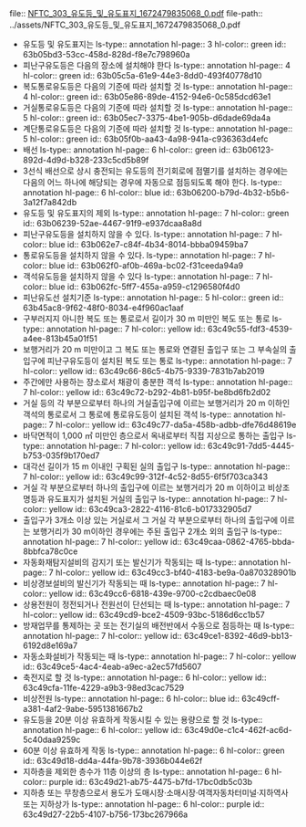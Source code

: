 file:: [NFTC_303_유도등_및_유도표지_1672479835068_0.pdf](../assets/NFTC_303_유도등_및_유도표지_1672479835068_0.pdf)
file-path:: ../assets/NFTC_303_유도등_및_유도표지_1672479835068_0.pdf

- 유도등 및 유도표지는
  ls-type:: annotation
  hl-page:: 3
  hl-color:: green
  id:: 63b05bd3-53cc-458d-828d-f8e7c798960a
- 피난구유도등은 다음의 장소에 설치해야 한다
  ls-type:: annotation
  hl-page:: 4
  hl-color:: green
  id:: 63b05c5a-61e9-44e3-8dd0-493f40778d10
- 복도통로유도등은 다음의 기준에 따라 설치할 것
  ls-type:: annotation
  hl-page:: 4
  hl-color:: green
  id:: 63b05e86-89de-4152-94e6-0c585dcd63e1
- 거실통로유도등은 다음의 기준에 따라 설치할 것
  ls-type:: annotation
  hl-page:: 5
  hl-color:: green
  id:: 63b05ec7-3375-4be1-905b-d6dade69da4a
- 계단통로유도등은 다음의 기준에 따라 설치할 것
  ls-type:: annotation
  hl-page:: 5
  hl-color:: green
  id:: 63b05f0b-aa43-4a98-941a-c936363d4efc
- 배선
  ls-type:: annotation
  hl-page:: 6
  hl-color:: green
  id:: 63b06123-892d-4d9d-b328-233c5cd5b89f
- 3선식 배선으로 상시 충전되는 유도등의 전기회로에 점멸기를 설치하는 경우에는 다음의 어느 하나에 해당되는 경우에 자동으로 점등되도록 해야 한다.
  ls-type:: annotation
  hl-page:: 6
  hl-color:: blue
  id:: 63b06200-b79d-4b32-b5b6-3a12f7a842db
- 유도등 및 유도표지의 제외
  ls-type:: annotation
  hl-page:: 7
  hl-color:: green
  id:: 63b06239-52ae-4467-91f9-e937dcaa8a8d
- 피난구유도등을 설치하지 않을 수 있다.
  ls-type:: annotation
  hl-page:: 7
  hl-color:: blue
  id:: 63b062e7-c84f-4b34-8014-bbba09459ba7
- 통로유도등을 설치하지 않을 수 있다.
  ls-type:: annotation
  hl-page:: 7
  hl-color:: blue
  id:: 63b062f0-af0b-469a-bc02-f31ceeda94a9
- 객석유도등을 설치하지 않을 수 있다
  ls-type:: annotation
  hl-page:: 7
  hl-color:: blue
  id:: 63b062fc-5ff7-455a-a959-c1296580f4d0
- 피난유도선 설치기준
  ls-type:: annotation
  hl-page:: 5
  hl-color:: green
  id:: 63b45ac8-9f62-48f0-8034-e4f960ac1aaf
- 구부러지지 아니한 복도 또는 통로로서 길이가 30 m 미만인 복도 또는 통로
  ls-type:: annotation
  hl-page:: 7
  hl-color:: yellow
  id:: 63c49c55-fdf3-4539-a4ee-813b45a01f51
- 보행거리가 20 m 미만이고 그 복도 또는 통로와 연결된 출입구 또는 그 부속실의 출입구에 피난구유도등이 설치된 복도 또는 통로
  ls-type:: annotation
  hl-page:: 7
  hl-color:: yellow
  id:: 63c49c66-86c5-4b75-9339-7831b7ab2019
- 주간에만 사용하는 장소로서 채광이 충분한 객석
  ls-type:: annotation
  hl-page:: 7
  hl-color:: yellow
  id:: 63c49c72-b292-4b81-b95f-be8bd6fb2d02
- 거실 등의 각 부분으로부터 하나의 거실출입구에 이르는 보행거리가 20 m 이하인 객석의 통로로서 그 통로에 통로유도등이 설치된 객석
  ls-type:: annotation
  hl-page:: 7
  hl-color:: yellow
  id:: 63c49c77-da5a-458b-adbb-dfe76d48619e
- 바닥면적이 1,000 ㎡ 미만인 층으로서 옥내로부터 직접 지상으로 통하는 출입구
  ls-type:: annotation
  hl-page:: 7
  hl-color:: yellow
  id:: 63c49c91-7dd5-4445-b753-035f9b170ed7
- 대각선 길이가 15 m 이내인 구획된 실의 출입구
  ls-type:: annotation
  hl-page:: 7
  hl-color:: yellow
  id:: 63c49c99-312f-4c52-8d55-6f5f703ca343
- 거실 각 부분으로부터 하나의 출입구에 이르는 보행거리가 20 m 이하이고 비상조명등과 유도표지가 설치된 거실의 출입구
  ls-type:: annotation
  hl-page:: 7
  hl-color:: yellow
  id:: 63c49ca3-2822-4116-81c6-b017332905d7
- 출입구가 3개소 이상 있는 거실로서 그 거실 각 부분으로부터 하나의 출입구에 이르는 보행거리가 30 m이하인 경우에는 주된 출입구 2개소 외의 출입구
  ls-type:: annotation
  hl-page:: 7
  hl-color:: yellow
  id:: 63c49caa-0862-4765-bbda-8bbfca78c0ce
- 자동화재탐지설비의 감지기 또는 발신기가 작동되는 때
  ls-type:: annotation
  hl-page:: 7
  hl-color:: yellow
  id:: 63c49cc3-bf40-4183-be9a-0a870328901b
- 비상경보설비의 발신기가 작동되는 때
  ls-type:: annotation
  hl-page:: 7
  hl-color:: yellow
  id:: 63c49cc6-6818-439e-9700-c2cdbaec0e08
- 상용전원이 정전되거나 전원선이 단선되는 때
  ls-type:: annotation
  hl-page:: 7
  hl-color:: yellow
  id:: 63c49cd9-bce2-4509-93bc-5186d6cc1b57
- 방재업무를 통제하는 곳 또는 전기실의 배전반에서 수동으로 점등하는 때
  ls-type:: annotation
  hl-page:: 7
  hl-color:: yellow
  id:: 63c49ce1-8392-46d9-bb13-6192d8e169a7
- 자동소화설비가 작동되는 때
  ls-type:: annotation
  hl-page:: 7
  hl-color:: yellow
  id:: 63c49ce5-4ac4-4eab-a9ec-a2ec57fd5607
- 축전지로 할 것
  ls-type:: annotation
  hl-page:: 6
  hl-color:: yellow
  id:: 63c49cfa-11fe-4229-a9b3-98ed3cac7529
- 비상전원
  ls-type:: annotation
  hl-page:: 6
  hl-color:: blue
  id:: 63c49cff-a381-4af2-9abe-5951381667b2
- 유도등을 20분 이상 유효하게 작동시킬 수 있는 용량으로 할 것
  ls-type:: annotation
  hl-page:: 6
  hl-color:: yellow
  id:: 63c49d0e-c1c4-462f-ac6d-5c40daa9259c
- 60분 이상 유효하게 작동
  ls-type:: annotation
  hl-page:: 6
  hl-color:: green
  id:: 63c49d18-dd4a-44fa-9b78-3936b044e62f
- 지하층을 제외한 층수가 11층 이상의 층
  ls-type:: annotation
  hl-page:: 6
  hl-color:: purple
  id:: 63c49d21-ab75-4475-b7fd-17bc0db5c03b
- 지하층 또는 무창층으로서 용도가 도매시장·소매시장·여객자동차터미널·지하역사 또는 지하상가
  ls-type:: annotation
  hl-page:: 6
  hl-color:: purple
  id:: 63c49d27-22b5-4107-b756-173bc267966a